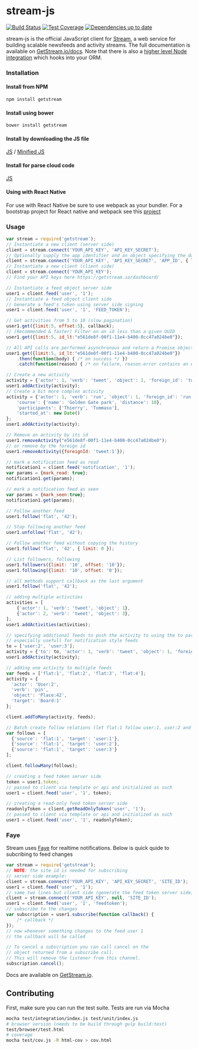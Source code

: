 stream-js
===========

[![Build Status](https://travis-ci.org/GetStream/stream-js.svg?branch=master)](https://travis-ci.org/GetStream/stream-js)
[![Test Coverage](https://codeclimate.com/repos/56c5da683cd0d60708005f6a/badges/d78857bcd0f820d531de/coverage.svg)](https://codeclimate.com/repos/56c5da683cd0d60708005f6a/coverage)
[![Dependencies up to date](https://david-dm.org/GetStream/stream-js.png)](https://david-dm.org/getstream/stream-js)

stream-js is the official JavaScript client for [Stream](https://getstream.io/), a web service for building scalable newsfeeds and activity streams.
The full documentation is available on [GetStream.io/docs](http://getstream.io/docs/). Note that there is also a [higher level Node integration](https://github.com/getstream/stream-node) which hooks into your ORM.


### Installation

#### Install from NPM

```bash
npm install getstream
```

#### Install using bower

```bash
bower install getstream
```

#### Install by downloading the JS file

[JS](https://raw.githubusercontent.com/GetStream/stream-js/master/dist/js/getstream.js) /
[Minified JS](https://raw.githubusercontent.com/GetStream/stream-js/master/dist/js_min/getstream.js)

#### Install for parse cloud code

[JS](https://raw.githubusercontent.com/GetStream/stream-js/parse/dist/js/getstream.js)

#### Using with React Native

For use with React Native be sure to use webpack as your bundler. For a bootstrap project for React native and webpack see this [project](https://github.com/jhabdas/react-native-webpack-starter-kit)

### Usage

```javascript
var stream = require('getstream');
// Instantiate a new client (server side)
client = stream.connect('YOUR_API_KEY', 'API_KEY_SECRET');
// Optionally supply the app identifier and an object specifying the data center to use
client = stream.connect('YOUR_API_KEY', 'API_KEY_SECRET', 'APP_ID', { location: 'us-west' });
// Instantiate a new client (client side)
client = stream.connect('YOUR_API_KEY');
// Find your API keys here https://getstream.io/dashboard/

// Instantiate a feed object server side
user1 = client.feed('user', '1');
// Instantiate a feed object client side
// Generate a feed's token using server side signing
user1 = client.feed('user', '1', 'FEED_TOKEN');

// Get activities from 5 to 10 (slow pagination)
user1.get({limit:5, offset:5}, callback);
// (Recommended & faster) Filter on an id less than a given UUID
user1.get({limit:5, id_lt:"e561de8f-00f1-11e4-b400-0cc47a024be0"});

// All API calls are performed asynchronous and return a Promise object
user1.get({limit:5, id_lt:"e561de8f-00f1-11e4-b400-0cc47a024be0"})
	.then(function(body) { /* on success */ })
	.catch(function(reason) { /* on failure, reason.error contains an explanation */ });

// Create a new activity
activity = {'actor': 1, 'verb': 'tweet', 'object': 1, 'foreign_id': 'tweet:1'};
user1.addActivity(activity);
// Create a bit more complex activity
activity = {'actor': 1, 'verb': 'run', 'object': 1, 'foreign_id': 'run:1',
	'course': {'name': 'Golden Gate park', 'distance': 10},
	'participants': ['Thierry', 'Tommaso'],
	'started_at': new Date()
};
user1.addActivity(activity);

// Remove an activity by its id
user1.removeActivity("e561de8f-00f1-11e4-b400-0cc47a024be0");
// or remove by the foreign id
user1.removeActivity({foreignId: 'tweet:1'});

// mark a notification feed as read
notification1 = client.feed('notification', '1');
var params = {mark_read: true};
notification1.get(params);

// mark a notification feed as seen
var params = {mark_seen:true};
notification1.get(params);

// Follow another feed
user1.follow('flat', '42');

// Stop following another feed
user1.unfollow('flat', '42');

// Follow another feed without copying the history
user1.follow('flat', '42', { limit: 0 });

// List followers, following
user1.followers({limit: '10', offset: '10'});
user1.following({limit: '10', offset: '0'});

// all methods support callback as the last argument
user1.follow('flat', '42');

// adding multiple activities
activities = [
	{'actor': 1, 'verb': 'tweet', 'object': 1},
	{'actor': 2, 'verb': 'tweet', 'object': 3},
];
user1.addActivities(activities);

// specifying additional feeds to push the activity to using the to param
// especially usefull for notification style feeds
to = ['user:2', 'user:3'];
activity = {'to': to, 'actor': 1, 'verb': 'tweet', 'object': 1, 'foreign_id': 'tweet:1'};
user1.addActivity(activity);

// adding one activity to multiple feeds
var feeds = ['flat:1', 'flat:2', 'flat:3', 'flat:4'];
activity = {
  'actor': 'User:2',
  'verb': 'pin',
  'object': 'Place:42',
  'target': 'Board:1'
};

client.addToMany(activity, feeds);

// Batch create follow relations (let flat:1 follow user:1, user:2 and user:3 feeds in one single request)
var follows = [
  {'source': 'flat:1', 'target': 'user:1'},
  {'source': 'flat:1', 'target': 'user:2'},
  {'source': 'flat:1', 'target': 'user:3'}
];

client.followMany(follows);

// creating a feed token server side
token = user1.token;
// passed to client via template or api and initialized as such
user1 = client.feed('user', '1', token);

// creating a read-only feed token server side
readonlyToken = client.getReadOnlyToken('user', '1');
// passed to client via template or api and initialized as such
user1 = client.feed('user', '1', readonlyToken);

```

### Faye

Stream uses [Faye](http://faye.jcoglan.com/browser.html) for realtime notifications. Below is quick quide to subcribing to feed changes

```javascript
var stream = require('getstream');
// NOTE: the site id is needed for subscribing
// server side example:
client = stream.connect('YOUR_API_KEY', 'API_KEY_SECRET', 'SITE_ID');
user1 = client.feed('user', '1');
// same two lines but client side (generate the feed token server side)
client = stream.connect('YOUR_API_KEY', null, 'SITE_ID');
user1 = client.feed('user', '1', 'feedtoken');
// subscribe to the changes
var subscription = user1.subscribe(function callback() {
	/* callback */
});
// now whenever something changes to the feed user 1
// the callback will be called

// To cancel a subscription you can call cancel on the
// object returned from a subscribe call.
// This will remove the listener from this channel.
subscription.cancel();
```


Docs are available on [GetStream.io](http://getstream.io/docs/).



Contributing
------------

First, make sure you can run the test suite. Tests are run via Mocha

```bash
mocha test/integration/index.js test/unit/index.js
# browser version (needs to be build through gulp build:test)
test/browser/test.html
# coverage
mocha test/cov.js -R html-cov > cov.html
```

  [Stream]: https://getstream.io/
  [GetStream.io]: http://getstream.io/docs/
